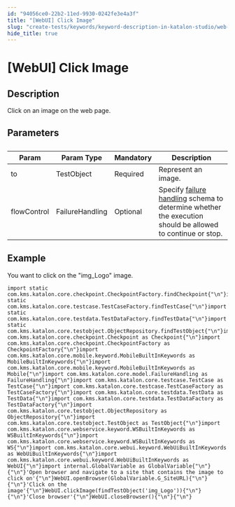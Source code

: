 ```yaml
---
id: "94056ce0-22b2-11ed-9930-0242fe3e4a3f"
title: "[WebUI] Click Image"
slug: "create-tests/keywords/keyword-description-in-katalon-studio/web-ui-keywords/webui-click-image"
hide_title: true
---
```


# <a id="id_0" class="anchor_top_offset"/><a id="ariaid-title1" class="anchor_top_offset"/>[WebUI] Click Image


## <a id="id_0__id_1" class="anchor_top_offset"/>Description

              
<p xmlns="http://www.w3.org/1999/xhtml" className="p">Click on an image on the web page.</p> 
      

## <a id="id_0__id_2" class="anchor_top_offset"/>Parameters 

              
<table xmlns="http://www.w3.org/1999/xhtml" className="table anchor_top_offset" id="id_0__9a0ffbaf-f0a5-4ff4-898c-2b788b7b358c"><caption /><thead className="thead"><tr className><th className="entry anchor_top_offset" id="id_0__9a0ffbaf-f0a5-4ff4-898c-2b788b7b358c__entry__1">Param</th><th className="entry anchor_top_offset" id="id_0__9a0ffbaf-f0a5-4ff4-898c-2b788b7b358c__entry__2">Param Type</th><th className="entry anchor_top_offset" id="id_0__9a0ffbaf-f0a5-4ff4-898c-2b788b7b358c__entry__3">Mandatory</th><th className="entry anchor_top_offset" id="id_0__9a0ffbaf-f0a5-4ff4-898c-2b788b7b358c__entry__4">Description</th></tr></thead><tbody className="tbody"><tr className><td className="entry" headers="id_0__9a0ffbaf-f0a5-4ff4-898c-2b788b7b358c__entry__1 id_0__9a0ffbaf-f0a5-4ff4-898c-2b788b7b358c__entry__2 id_0__9a0ffbaf-f0a5-4ff4-898c-2b788b7b358c__entry__3 id_0__9a0ffbaf-f0a5-4ff4-898c-2b788b7b358c__entry__4 ">to</td><td className="entry" headers="id_0__9a0ffbaf-f0a5-4ff4-898c-2b788b7b358c__entry__1 id_0__9a0ffbaf-f0a5-4ff4-898c-2b788b7b358c__entry__2 id_0__9a0ffbaf-f0a5-4ff4-898c-2b788b7b358c__entry__3 id_0__9a0ffbaf-f0a5-4ff4-898c-2b788b7b358c__entry__4 ">TestObject</td><td className="entry" headers="id_0__9a0ffbaf-f0a5-4ff4-898c-2b788b7b358c__entry__1 id_0__9a0ffbaf-f0a5-4ff4-898c-2b788b7b358c__entry__2 id_0__9a0ffbaf-f0a5-4ff4-898c-2b788b7b358c__entry__3 id_0__9a0ffbaf-f0a5-4ff4-898c-2b788b7b358c__entry__4 ">Required</td><td className="entry" headers="id_0__9a0ffbaf-f0a5-4ff4-898c-2b788b7b358c__entry__1 id_0__9a0ffbaf-f0a5-4ff4-898c-2b788b7b358c__entry__2 id_0__9a0ffbaf-f0a5-4ff4-898c-2b788b7b358c__entry__3 id_0__9a0ffbaf-f0a5-4ff4-898c-2b788b7b358c__entry__4 ">Represent an image.</td></tr><tr className><td className="entry" headers="id_0__9a0ffbaf-f0a5-4ff4-898c-2b788b7b358c__entry__1 id_0__9a0ffbaf-f0a5-4ff4-898c-2b788b7b358c__entry__2 id_0__9a0ffbaf-f0a5-4ff4-898c-2b788b7b358c__entry__3 id_0__9a0ffbaf-f0a5-4ff4-898c-2b788b7b358c__entry__4 ">flowControl</td><td className="entry" headers="id_0__9a0ffbaf-f0a5-4ff4-898c-2b788b7b358c__entry__1 id_0__9a0ffbaf-f0a5-4ff4-898c-2b788b7b358c__entry__2 id_0__9a0ffbaf-f0a5-4ff4-898c-2b788b7b358c__entry__3 id_0__9a0ffbaf-f0a5-4ff4-898c-2b788b7b358c__entry__4 ">FailureHandling</td><td className="entry" headers="id_0__9a0ffbaf-f0a5-4ff4-898c-2b788b7b358c__entry__1 id_0__9a0ffbaf-f0a5-4ff4-898c-2b788b7b358c__entry__2 id_0__9a0ffbaf-f0a5-4ff4-898c-2b788b7b358c__entry__3 id_0__9a0ffbaf-f0a5-4ff4-898c-2b788b7b358c__entry__4 ">Optional</td><td className="entry" headers="id_0__9a0ffbaf-f0a5-4ff4-898c-2b788b7b358c__entry__1 id_0__9a0ffbaf-f0a5-4ff4-898c-2b788b7b358c__entry__2 id_0__9a0ffbaf-f0a5-4ff4-898c-2b788b7b358c__entry__3 id_0__9a0ffbaf-f0a5-4ff4-898c-2b788b7b358c__entry__4 ">Specify <a className="xref" href="/docs/maintain/configure-failure-handling-settings-in-katalon-studio">failure handling</a> schema to         determine whether the execution should be allowed to continue or         stop.</td></tr></tbody></table> 
      

## <a id="id_0__id_3" class="anchor_top_offset"/>Example 

              
<p xmlns="http://www.w3.org/1999/xhtml" className="p">You want to click on the "img_Logo" image.</p> 
              
<pre xmlns="http://www.w3.org/1999/xhtml" className="pre codeblock"><code>import static com.kms.katalon.core.checkpoint.CheckpointFactory.findCheckpoint{"\n"}import static com.kms.katalon.core.testcase.TestCaseFactory.findTestCase{"\n"}import static com.kms.katalon.core.testdata.TestDataFactory.findTestData{"\n"}import static com.kms.katalon.core.testobject.ObjectRepository.findTestObject{"\n"}import com.kms.katalon.core.checkpoint.Checkpoint as Checkpoint{"\n"}import com.kms.katalon.core.checkpoint.CheckpointFactory as CheckpointFactory{"\n"}import com.kms.katalon.core.mobile.keyword.MobileBuiltInKeywords as MobileBuiltInKeywords{"\n"}import com.kms.katalon.core.mobile.keyword.MobileBuiltInKeywords as Mobile{"\n"}import com.kms.katalon.core.model.FailureHandling as FailureHandling{"\n"}import com.kms.katalon.core.testcase.TestCase as TestCase{"\n"}import com.kms.katalon.core.testcase.TestCaseFactory as TestCaseFactory{"\n"}import com.kms.katalon.core.testdata.TestData as TestData{"\n"}import com.kms.katalon.core.testdata.TestDataFactory as TestDataFactory{"\n"}import com.kms.katalon.core.testobject.ObjectRepository as ObjectRepository{"\n"}import com.kms.katalon.core.testobject.TestObject as TestObject{"\n"}import com.kms.katalon.core.webservice.keyword.WSBuiltInKeywords as WSBuiltInKeywords{"\n"}import com.kms.katalon.core.webservice.keyword.WSBuiltInKeywords as WS{"\n"}import com.kms.katalon.core.webui.keyword.WebUiBuiltInKeywords as WebUiBuiltInKeywords{"\n"}import com.kms.katalon.core.webui.keyword.WebUiBuiltInKeywords as WebUI{"\n"}import internal.GlobalVariable as GlobalVariable{"\n"}{"\n"}'Open browser and navigate to a site that contains the image to click on'{"\n"}WebUI.openBrowser(GlobalVariable.G_SiteURL){"\n"}{"\n"}'Click on the image'{"\n"}WebUI.clickImage(findTestObject('img_Logo')){"\n"}{"\n"}'Close browser'{"\n"}WebUI.closeBrowser(){"\n"}{"\n"}</code></pre> 
            
